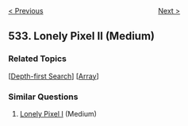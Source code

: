 <!--|This file generated by command(leetcode description); DO NOT EDIT.    |-->
<!--+----------------------------------------------------------------------+-->
<!--|@author    openset <openset.wang@gmail.com>                           |-->
<!--|@link      https://github.com/openset                                 |-->
<!--|@home      https://github.com/openset/leetcode                        |-->
<!--+----------------------------------------------------------------------+-->

[< Previous](https://github.com/openset/leetcode/tree/master/problems/k-diff-pairs-in-an-array "K-diff Pairs in an Array")
　　　　　　　　　　　　　　　　
[Next >](https://github.com/openset/leetcode/tree/master/problems/game-play-analysis-iii "Game Play Analysis III")

## 533. Lonely Pixel II (Medium)



### Related Topics
  [[Depth-first Search](https://github.com/openset/leetcode/tree/master/tag/depth-first-search/README.md)]
  [[Array](https://github.com/openset/leetcode/tree/master/tag/array/README.md)]

### Similar Questions
  1. [Lonely Pixel I](https://github.com/openset/leetcode/tree/master/problems/lonely-pixel-i) (Medium)
